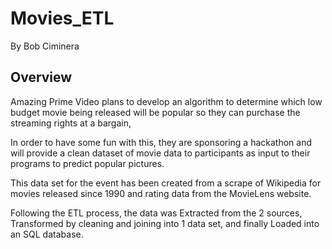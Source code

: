 # Movies_ETL
By Bob Ciminera

## Overview

Amazing Prime Video plans to develop an algorithm to determine which low budget movie being released will be popular so they can purchase the streaming rights at a bargain,  

In order to have some fun with this, they are sponsoring a hackathon and will provide a clean dataset of movie data to participants as input to their programs to predict popular pictures.

This data set for the event has been created from a scrape of Wikipedia for movies released since 1990 and rating data from the MovieLens website.

Following the ETL process, the data was Extracted from the 2 sources, Transformed by cleaning and joining into 1 data set, and finally Loaded into an SQL database.


